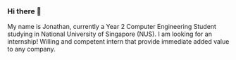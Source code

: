 ### Hi there 👋

My name is Jonathan, currently a Year 2 Computer Engineering Student studying in National University of Singapore (NUS). 
I am looking for an internship! Willing and competent intern that provide immediate added value to any company.

<!--
**kyhjonathan/kyhjonathan** is a ✨ _special_ ✨ repository because its `README.md` (this file) appears on your GitHub profile.
[![kyhjonathan's GitHub stats](https://github-readme-stats.vercel.app/api?username=kyhjonathan)](https://github.com/kyhjonathan/github-readme-stats)

Here are some ideas to get you started:

- 🔭 I’m currently working on ...
- 🌱 I’m currently learning ...
- 👯 I’m looking to collaborate on ...
- 🤔 I’m looking for help with ...
- 💬 Ask me about ...
- 📫 How to reach me: ...
- 😄 Pronouns: ...
- ⚡ Fun fact: ...
-->
